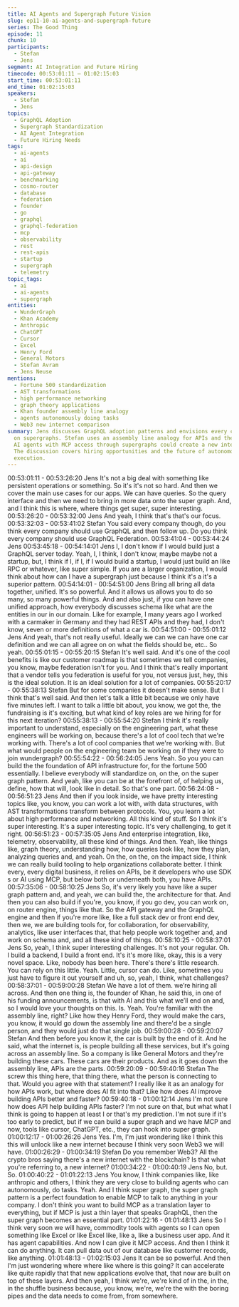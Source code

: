 ```yaml
---
title: AI Agents and Supergraph Future Vision
slug: ep11-10-ai-agents-and-supergraph-future
series: The Good Thing
episode: 11
chunk: 10
participants:
  - Stefan
  - Jens
segment: AI Integration and Future Hiring
timecode: 00:53:01:11 – 01:02:15:03
start_time: 00:53:01:11
end_time: 01:02:15:03
speakers:
  - Stefan
  - Jens
topics:
  - GraphQL Adoption
  - Supergraph Standardization
  - AI Agent Integration
  - Future Hiring Needs
tags:
  - ai-agents
  - ai
  - api-design
  - api-gateway
  - benchmarking
  - cosmo-router
  - database
  - federation
  - founder
  - go
  - graphql
  - graphql-federation
  - mcp
  - observability
  - rest
  - rest-apis
  - startup
  - supergraph
  - telemetry
topic_tags:
  - ai
  - ai-agents
  - supergraph
entities:
  - WunderGraph
  - Khan Academy
  - Anthropic
  - ChatGPT
  - Cursor
  - Excel
  - Henry Ford
  - General Motors
  - Stefan Avram
  - Jens Neuse
mentions:
  - Fortune 500 standardization
  - AST transformations
  - high performance networking
  - graph theory applications
  - Khan founder assembly line analogy
  - agents autonomously doing tasks
  - Web3 new internet comparison
summary: Jens discusses GraphQL adoption patterns and envisions every company standardizing
  on supergraphs. Stefan uses an assembly line analogy for APIs and they explore how
  AI agents with MCP access through supergraphs could create a new internet paradigm.
  The discussion covers hiring opportunities and the future of autonomous AI task
  execution.
---
```


00:53:01:11 - 00:53:26:20
Jens
It's not a big deal with something like persistent operations or something. So it's it's not so hard.
And then we cover the main use cases for our apps. We can have queries. So the query
interface and then we need to bring in more data onto the super graph. And, and I think this is
where, where things get super, super interesting.
00:53:26:20 - 00:53:32:00
Jens
And yeah, I think that's that's our focus.
00:53:32:03 - 00:53:41:02
Stefan
You said every company though, do you think every company should use GraphQL and then
follow up. Do you think every company should use GraphQL Federation.
00:53:41:04 - 00:53:44:24
Jens
00:53:45:18 - 00:54:14:01
Jens
I, I don't know if I would build just a GraphQL server today. Yeah, I, I think, I don't know, maybe
maybe not a startup, but, I think if I, if I, if I would build a startup, I would just build an like RPC
or whatever, like super simple. If you are a larger organization, I would think about how can I
have a supergraph just because I think it's a it's a superior pattern.
00:54:14:01 - 00:54:51:00
Jens
Bring all bring all data together, unified. It's so powerful. And it allows us allows you to do so
many, so many powerful things. And and also just, if you can have one unified approach, how
everybody discusses schema like what are the entities in our in our domain. Like for example, I
many years ago I worked with a carmaker in Germany and they had REST APIs and they had, I
don't know, seven or more definitions of what a car is.
00:54:51:00 - 00:55:01:12
Jens
And yeah, that's not really useful. Ideally we can we can have one car definition and we can all
agree on on what the fields should be, etc.. So yeah.
00:55:01:15 - 00:55:20:15
Stefan
It's well said. And it's one of the cool benefits is like our customer roadmap is that sometimes we
tell companies, you know, maybe federation isn't for you. And I think that's really important that a
vendor tells you federation is useful for you, not versus just, hey, this is the ideal solution. It is an
ideal solution for a lot of companies.
00:55:20:17 - 00:55:38:13
Stefan
But for some companies it doesn't make sense. But I think that's well said. And then let's talk a
little bit because we only have five minutes left. I want to talk a little bit about, you know, we got
the, the fundraising is it's exciting, but what kind of key roles are we hiring for for this next
iteration?
00:55:38:13 - 00:55:54:20
Stefan
I think it's really important to understand, especially on the engineering part, what these
engineers will be working on, because there's a lot of cool tech that we're working with. There's
a lot of cool companies that we're working with. But what would people on the engineering team
be working on if they were to join wundergraph?
00:55:54:22 - 00:56:24:05
Jens
Yeah. So you you can build the the foundation of API infrastructure for, for the fortune 500
essentially. I believe everybody will standardize on, on the, on the super graph pattern. And
yeah, like you can be at the forefront of, of helping us, define, how that will, look like in detail. So
that's one part.
00:56:24:08 - 00:56:51:23
Jens
And then if you look inside, we have pretty interesting topics like, you know, you can work a lot
with, with data structures, with AST transformations transform between protocols. You, you learn
a lot about high performance and networking. All this kind of stuff. So I think it's super
interesting. It's a super interesting topic. It's very challenging, to get it right.
00:56:51:23 - 00:57:35:05
Jens
And enterprise integration, like, telemetry, observability, all these kind of things. And then. Yeah,
like things like, graph theory, understanding how, how queries look like, how they plan,
analyzing queries and, and yeah. On the, on the, on the impact side, I think we can really build
tooling to help organizations collaborate better. I think every, every digital business, it relies on
APIs, be it developers who use SDK s or AI using MCP, but below both or underneath both, you
have APIs.
00:57:35:06 - 00:58:10:25
Jens
So, it's very likely you have like a super graph pattern and, and yeah, we can build the, the
architecture for that. And then you can also build if you're, you know, if you go dev, you can work
on, on router engine, things like that. So the API gateway and the GraphQL engine and then if
you're more like, like a full stack dev or front end dev, then we, we are building tools for, for
collaboration, for observability, analytics, like user interfaces that, that help people work together
and, and work on schema and, and all these kind of things.
00:58:10:25 - 00:58:37:01
Jens
So, yeah, I think super interesting challenges. It's not your regular. Oh. I build a backend, I build
a front end. It's it's more like, okay, this is a very novel space. Like, nobody has been here.
There's there's little research. You can rely on this little. Yeah. Little, cursor can do. Like,
sometimes you just have to figure it out yourself and uh, so, yeah, I think, what challenges?
00:58:37:01 - 00:59:00:28
Stefan
We have a lot of them. we’re hiring all across. And then one thing is, the founder of Khan, he
said this, in one of his funding announcements, is that with AI and this what we’ll end on and, so
I would love your thoughts on this. Is. Yeah. You're familiar with the assembly line, right? Like
how they Henry Ford, they would make the cars, you know, it would go down the assembly line
and there'd be a single person, and they would just do that single job.
00:59:00:28 - 00:59:20:07
Stefan
And then before you know it, the car is built by the end of it. And he said, what the internet is, is
people building all these services, but it's going across an assembly line. So a company is like
General Motors and they're building these cars. These cars are their products. And as it goes
down the assembly line, APIs are the parts.
00:59:20:09 - 00:59:40:16
Stefan
The screw this thing here, that thing there, what the person is connecting to that. Would you
agree with that statement? I really like it as an analogy for how APIs work, but where does AI fit
into that? Like how does AI improve building APIs better and faster?
00:59:40:18 - 01:00:12:14
Jens
I'm not sure how does API help building APIs faster? I'm not sure on that, but what what I think
is going to happen at least I or that's my prediction. I'm not sure if it's too early to predict, but if
we can build a super graph and we have MCP and now, tools like cursor, ChatGPT, etc., they
can hook into super graph.
01:00:12:17 - 01:00:26:26
Jens
Yes. I'm, I'm just wondering like I think this this will unlock like a new internet because I think
very soon Web3 we will have.
01:00:26:29 - 01:00:34:19
Stefan
Do you remember Web3? All the crypto bros saying there's a new internet with the blockchain?
Is that what you're referring to, a new internet?
01:00:34:22 - 01:00:40:19
Jens
No, but. So.
01:00:40:22 - 01:01:22:13
Jens
You know, I think companies like, like anthropic and others, I think they are very close to building
agents who can autonomously, do tasks. Yeah. And I think super graph, the super graph pattern
is a perfect foundation to enable MCP to talk to anything in your company. I don't think you want
to build MCP as a translation layer to everything, but if MCP is just a thin layer that speaks
GraphQL, then the super graph becomes an essential part.
01:01:22:16 - 01:01:48:13
Jens
So I think very soon we will have, commodity tools with agents so I can open something like
Excel or like Excel like, like a, like a business user app. And it has agent capabilities. And now I
can give it MCP access. And then I think it can do anything. It can pull data out of our database
like customer records, like anything.
01:01:48:13 - 01:02:15:03
Jens
It can be so powerful. And then I'm just wondering where where like where is this going? It can
accelerate like quite rapidly that that new applications evolve that, that now are built on top of
these layers. And then yeah, I think we're, we're kind of in the, in the, in the shuffle business
because, you know, we're, we're the with the boring pipes and the data needs to come from,
from somewhere.